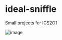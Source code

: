 # ideal-sniffle

Small projects for ICS2O1

![image](https://user-images.githubusercontent.com/56608216/131393012-a9d84c8d-afba-404c-9b74-74401f47bffa.png)

